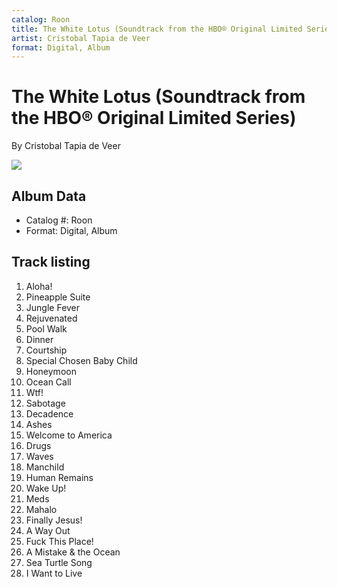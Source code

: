 ```yaml
---
catalog: Roon
title: The White Lotus (Soundtrack from the HBO® Original Limited Series)
artist: Cristobal Tapia de Veer
format: Digital, Album
---
```


# The White Lotus (Soundtrack from the HBO® Original Limited Series)

By Cristobal Tapia de Veer

![](../../assets/albumcovers/Cristobal_Tapia_de_Veer-The_White_Lotus_Soundtrack_from_the_HBO®_Original_Limited_Series.png)

## Album Data

- Catalog #: Roon
- Format: Digital, Album


## Track listing


1. Aloha!
2. Pineapple Suite
3. Jungle Fever
4. Rejuvenated
5. Pool Walk
6. Dinner
7. Courtship
8. Special Chosen Baby Child
9. Honeymoon
10. Ocean Call
11. Wtf!
12. Sabotage
13. Decadence
14. Ashes
15. Welcome to America
16. Drugs
17. Waves
18. Manchild
19. Human Remains
20. Wake Up!
21. Meds
22. Mahalo
23. Finally Jesus!
24. A Way Out
25. Fuck This Place!
26. A Mistake & the Ocean
27. Sea Turtle Song
28. I Want to Live

